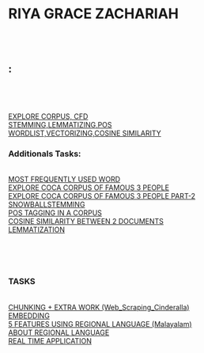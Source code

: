 <html>
	<head>
	</head>
	<body>
		<h1> </h1>
		<h1>RIYA GRACE ZACHARIAH </h1>
		<br/><br/>
		<div class="outer-box">
		<div class="head"><h2>:</h2></div></br/>
			<div class="inner-box">
				<h3> </h3></br>
				<a href="https://github.com/RiyaGrace/nlp-tasks/blob/master/LAB1_TASKS.ipynb"> EXPLORE CORPUS, CFD</a><br/>
				<a href="https://github.com/RiyaGrace/nlp-tasks/blob/master/LAB2_TASKS.ipynb"> STEMMING,LEMMATIZING,POS</a><br/>
				<a href="https://github.com/RiyaGrace/nlp-tasks/blob/master/LAB3_TASKS.ipynb"> WORDLIST,VECTORIZING,COSINE SIMILARITY</a><br/>
				<h3>Additionals Tasks: </h3><br/>
					<a href="https://github.com/RiyaGrace/nlp-tasks/blob/master/MOST_FREQ_USED_WORD.ipynb">MOST FREQUENTLY USED WORD </a><br/>
					<a href="https://github.com/RiyaGrace/nlp-tasks/blob/master/EXPLORE%20COCA%20CORPUS%20OF%20ANY%203%20FAMOUS%20PEOPLE.pdf">EXPLORE COCA CORPUS OF FAMOUS 3 PEOPLE</a><br/>
					<a href="https://github.com/RiyaGrace/nlp-tasks/blob/master/EXPLORE%20COCA%20CORPUS%20OF%20OF%20ANY%203%20FAMOUS%20PEOPLE-%202.ipynb">EXPLORE COCA CORPUS OF FAMOUS 3 PEOPLE PART-2</a><br/>
					<a href="https://github.com/RiyaGrace/nlp-tasks/blob/master/Snowball_Stemming.ipynb">SNOWBALLSTEMMING</a><br/>
					<a href="https://github.com/RiyaGrace/nlp-tasks/blob/master/POS_TAGGING.ipynb">POS TAGGING IN A CORPUS</a><br/>
					<a href="https://github.com/RiyaGrace/nlp-tasks/blob/master/COSINE_SIMILARITY.ipynb">COSINE SIMILARITY BETWEEN 2 DOCUMENTS</a><br/>
					<a href="https://github.com/RiyaGrace/nlp-tasks/blob/master/Lemmatization.ipynb">LEMMATIZATION</a><br/>
			</div>
		<div class="head"><h2> </h2></div><br/>
			<div class="inner-box"> </br>
				<h3> TASKS </h3><br/>	
				<a href="https://github.com/RiyaGrace/nlp-tasks/blob/master/Lab4.ipynb">CHUNKING + EXTRA WORK (Web_Scraping_Cinderalla) </a><br/>
				<a href="https://github.com/RiyaGrace/nlp-tasks/blob/master/Lab5.ipynb">EMBEDDING</a><br/>
				<a href="https://github.com/RiyaGrace/nlp-tasks/blob/master/5featuresUsingRegionalLang.ipynb">5 FEATURES USING REGIONAL LANGUAGE (Malayalam)</a><br/>
				<a href="https://github.com/RiyaGrace/nlp-tasks/blob/master/Review%20Papers.pdf"> ABOUT REGIONAL LANGUAGE </a><br/>
	 <a href="https://morph.smc.org.in/ner">REAL TIME APPLICATION </a><br/>
			</div>
		</div>
	</body>
</html>
